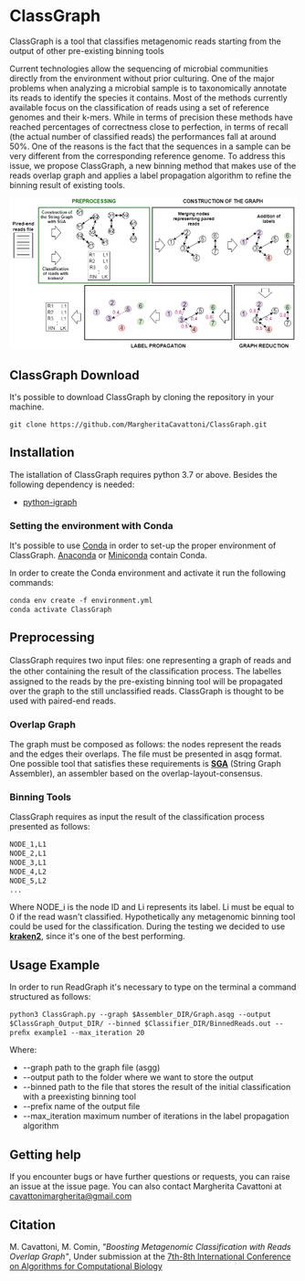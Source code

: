 # ClassGraph
ClassGraph is a tool that classifies metagenomic reads starting from the output of other pre-existing binning tools

Current technologies allow the sequencing of microbial communities directly from the environment without prior culturing. One of the major problems when analyzing a microbial sample is to taxonomically annotate its reads to identify the species it contains. Most of the methods currently available focus on the classification of reads using a set of reference genomes and their k-mers. While in terms of precision these methods have reached percentages of correctness close to perfection, in terms of recall (the actual number of classified reads) the performances fall at around 50%. One of the reasons is the fact that the sequences in a sample can be very different from the corresponding reference genome. To address this issue, we propose ClassGraph, a new binning  method  that  makes  use  of  the  reads  overlap  graph  and  applies  a label propagation algorithm to refine the binning result of existing tools.

<p align="center">
  <img src="Images/GeneralschemeBig.png" width="600" title="ClassGraph workflow" alt="ClassGraph workflow">
</p>

## ClassGraph Download
It's possible to download ClassGraph by cloning the repository in your machine.

```
git clone https://github.com/MargheritaCavattoni/ClassGraph.git
```
## Installation
The istallation of ClassGraph requires python 3.7 or above. Besides the following dependency is needed:
* [python-igraph](https://igraph.org/python/)

### Setting the environment with Conda
It's possible to use [Conda](https://docs.conda.io/en/latest/) in order to set-up the proper environment of ClassGraph. [Anaconda](https://www.anaconda.com/distribution/) or [Miniconda](https://docs.conda.io/en/latest/miniconda.html) contain Conda.

In order to create the Conda environment and activate it run the following commands:
```
conda env create -f environment.yml
conda activate ClassGraph
```

## Preprocessing
ClassGraph requires two input ﬁles: one representing a graph of reads and the other containing the result of the classiﬁcation process. The labelles assigned to the reads by the pre-existing binning tool will be propagated over the graph to the still unclassified reads. ClassGraph is thought to be used with paired-end reads.

### Overlap Graph
The graph must be composed as follows: the nodes represent the reads and the edges their overlaps. The file must be presented in asqg format.
One possible tool that satisfies these requirements is [**SGA**](https://github.com/jts/sga) (String Graph Assembler), an assembler based on the overlap-layout-consensus.

### Binning Tools
ClassGraph requires as input the result of the classification process presented as follows:
```
NODE_1,L1
NODE_2,L1
NODE_3,L1
NODE_4,L2
NODE_5,L2
...
```
Where NODE_i is the node ID and Li represents its label. Li must be equal to 0 if the read wasn't classified.
Hypothetically any metagenomic binning tool could be used for the classification. During the testing we decided to use [**kraken2**](https://github.com/DerrickWood/kraken2.git), since it's one of the best performing.

## Usage Example
In order to run ReadGraph it's necessary to type on the terminal a command structured as follows:
```
python3 ClassGraph.py --graph $Assembler_DIR/Graph.asqg --output $ClassGraph_Output_DIR/ --binned $Classifier_DIR/BinnedReads.out --preﬁx example1 --max_iteration 20
```
Where:
* --graph           path to the graph file (asgg)
* --output          path to the folder where we want to store the output
* --binned          path to the file that stores the result of the initial classification with a preexisting binning tool
* --prefix          name of the output file
* --max_iteration   maximum number of iterations in the label propagation algorithm

## Getting help
If you encounter bugs or have further questions or requests, you can raise an issue at the issue page. You can also contact Margherita Cavattoni at cavattonimargherita@gmail.com

## Citation
M. Cavattoni, M. Comin,
*"Boosting Metagenomic Classification with Reads Overlap Graph"*,
Under submission at the [7th-8th International Conference on Algorithms for Computational Biology](https://irdta.eu/alcob2020-2021/)
